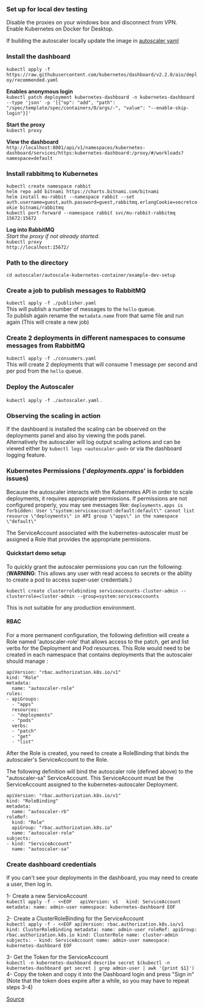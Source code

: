 ### Set up for local dev testing
Disable the proxies on your windows box and disconnect from VPN.  
Enable Kubernetes on Docker for Desktop.  

If building the autoscaler locally update the image in [autoscaler yaml](./autoscaler.yaml)

### Install the dashboard
`kubectl apply -f https://raw.githubusercontent.com/kubernetes/dashboard/v2.2.0/aio/deploy/recommended.yaml`  

**Enables anonymous login**  
`kubectl patch deployment kubernetes-dashboard -n kubernetes-dashboard --type 'json' -p '[{"op": "add", "path": "/spec/template/spec/containers/0/args/-", "value": "--enable-skip-login"}]'`  

**Start the proxy**  
`kubectl proxy`  

**View the dashboard**  
`http://localhost:8001/api/v1/namespaces/kubernetes-dashboard/services/https:kubernetes-dashboard:/proxy/#/workloads?namespace=default`  

### Install rabbitmq to Kubernetes
`kubectl create namespace rabbit`  
`helm repo add bitnami https://charts.bitnami.com/bitnami`  
`helm install mu-rabbit --namespace rabbit --set auth.username=guest,auth.password=guest,rabbitmq.erlangCookie=secretcookie bitnami/rabbitmq`  
`kubectl port-forward --namespace rabbit svc/mu-rabbit-rabbitmq 15672:15672`  

**Log into RabbitMQ**  
*Start the proxy if not already started*.  
`kubectl proxy`  
`http://localhost:15672/`  

### Path to the directory
`cd autoscaler/autoscale-kubernetes-container/example-dev-setup`

### Create a job to publish messages to RabbitMQ
`kubectl apply -f ./publisher.yaml`  
This will publish a number of messages to the `hello` queue.  
To publish again rename the `metadata.name` from that same file and run again (This will create a new job)
 
### Create 2 deployments in different namespaces to consume messages from RabbitMQ
`kubectl apply -f ./consumers.yaml`  
This will create 2 deployments that will consume 1 message per second and per pod from the `hello` queue.  

### Deploy the Autoscaler
`kubectl apply -f ./autoscaler.yaml` .

### Observing the scaling in action
If the dashboard is installed the scaling can be observed on the deployments panel and also by viewing the pods panel.  
Alternatively the autoscaler will log output scaling actions and can be viewed either by `kubectl logs <autoscaler-pod>` 
or via the dashboard logging feature. 

### Kubernetes Permissions ('_deployments.apps_' is forbidden issues)
Because the autoscaler interacts with the Kubernetes API in order to scale deployments, it requires appropriate permissions.
If permissions are not configured properly, you may see messages like:
`deployments.apps is forbidden: User \"system:serviceaccount:default:default\" cannot list resource \"deployments\" in API group \"apps\" in the namespace \"default\"`  
 
The ServiceAccount associated with the kubernetes-autoscaler must be assigned a Role that provides the appropriate permisions.

#### Quickstart demo setup
To quickly grant the autoscaler permissions you can run the following: 
(**WARNING**: This allows any user with read access to secrets or the ability to create a pod to access super-user credentials.)
```
kubectl create clusterrolebinding serviceaccounts-cluster-admin --clusterrole=cluster-admin --group=system:serviceaccounts
``` 
This is not suitable for any production environment.

#### RBAC
For a more permanent configuration, the following definition will create a Role named 'autoscaler-role' that allows access
to the patch, get and list verbs for the Deployment and Pod resources. This Role would need to be created in each namespace
that contains deployments that the autoscaler should manage :
```
apiVersion: "rbac.authorization.k8s.io/v1"
kind: "Role"
metadata:
  name: "autoscaler-role"
rules:
- apiGroups:
  - "apps"
  resources:
  - "deployments"
  - "pods"
  verbs:
  - "patch"
  - "get"
  - "list"
```

After the Role is created, you need to create a RoleBinding that binds the autoscaler's ServiceAccount to the Role.

The following definition will bind the autoscaler role (defined above) to the "autoscaler-sa" ServiceAccount. This 
ServiceAccount must be the ServiceAccount assigned to the kubernetes-autoscaler Deployment.
```
apiVersion: "rbac.authorization.k8s.io/v1"
kind: "RoleBinding"
metadata:
  name: "autoscaler-rb"
roleRef:
  kind: "Role"
  apiGroup: "rbac.authorization.k8s.io"
  name: "autoscaler-role"
subjects:
- kind: "ServiceAccount"
  name: "autoscaler-sa"
```

### Create dashboard credentials
If you can't see your deployments in the dashboard, you may need to create a user, then log in.

1- Create a new ServiceAccount  
`kubectl apply -f - <<EOF  
apiVersion: v1  
kind: ServiceAccount
metadata:
name: admin-user
namespace: kubernetes-dashboard
EOF`  

2- Create a ClusterRoleBinding for the ServiceAccount  
`kubectl apply -f - <<EOF
apiVersion: rbac.authorization.k8s.io/v1
kind: ClusterRoleBinding
metadata:
name: admin-user
roleRef:
apiGroup: rbac.authorization.k8s.io
kind: ClusterRole
name: cluster-admin
subjects: - kind: ServiceAccount name: admin-user namespace: kubernetes-dashboard
EOF`

3- Get the Token for the ServiceAccount  
`kubectl -n kubernetes-dashboard describe secret $(kubectl -n kubernetes-dashboard get secret | grep admin-user | awk '{print $1}')`  
4- Copy the token and copy it into the Dashboard login and press "Sign in"
(Note that the token does expire after a while, so you may have to repeat steps 3-4)
  
[Source](https://kubernetes.io/blog/2020/05/21/wsl-docker-kubernetes-on-the-windows-desktop/)
